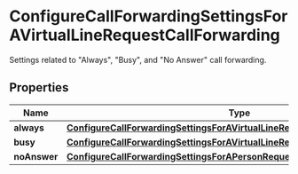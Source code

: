 <!--  Copyright 2025 Cisco Systems Inc.

Permission is hereby granted, free of charge, to any person obtaining a copy
of this software and associated documentation files (the "Software"), to deal
in the Software without restriction, including without limitation the rights
to use, copy, modify, merge, publish, distribute, sublicense, and/or sell
copies of the Software, and to permit persons to whom the Software is
furnished to do so, subject to the following conditions:

The above copyright notice and this permission notice shall be included in
all copies or substantial portions of the Software.

THE SOFTWARE IS PROVIDED "AS IS", WITHOUT WARRANTY OF ANY KIND, EXPRESS OR
IMPLIED, INCLUDING BUT NOT LIMITED TO THE WARRANTIES OF MERCHANTABILITY,
FITNESS FOR A PARTICULAR PURPOSE AND NONINFRINGEMENT. IN NO EVENT SHALL THE
AUTHORS OR COPYRIGHT HOLDERS BE LIABLE FOR ANY CLAIM, DAMAGES OR OTHER
LIABILITY, WHETHER IN AN ACTION OF CONTRACT, TORT OR OTHERWISE, ARISING FROM,
OUT OF OR IN CONNECTION WITH THE SOFTWARE OR THE USE OR OTHER DEALINGS IN
THE SOFTWARE.-->


# ConfigureCallForwardingSettingsForAVirtualLineRequestCallForwarding

Settings related to \"Always\", \"Busy\", and \"No Answer\" call forwarding.

## Properties

| Name | Type | Description | Notes |
|------------ | ------------- | ------------- | -------------|
|**always** | [**ConfigureCallForwardingSettingsForAVirtualLineRequestCallForwardingAlways**](ConfigureCallForwardingSettingsForAVirtualLineRequestCallForwardingAlways.md) |  |  [optional] |
|**busy** | [**ConfigureCallForwardingSettingsForAVirtualLineRequestCallForwardingBusy**](ConfigureCallForwardingSettingsForAVirtualLineRequestCallForwardingBusy.md) |  |  [optional] |
|**noAnswer** | [**ConfigureCallForwardingSettingsForAPersonRequestCallForwardingNoAnswer**](ConfigureCallForwardingSettingsForAPersonRequestCallForwardingNoAnswer.md) |  |  [optional] |



